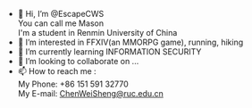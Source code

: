- 👋 Hi, I’m @EscapeCWS  
You can call me Mason  
I'm a student in Renmin University of China  
- 👀 I’m interested in FFXIV(an MMORPG game), running, hiking  
- 🌱 I’m currently learning INFORMATION SECURITY  
- 💞️ I’m looking to collaborate on ...  
- 📫 How to reach me :  
My Phone: +86 151 591 32770  
My E-mail: ChenWeiSheng@ruc.edu.cn  

<!---
EscapeCWS/EscapeCWS is a ✨ special ✨ repository because its `README.md` (this file) appears on your GitHub profile.
You can click the Preview link to take a look at your changes.
--->
